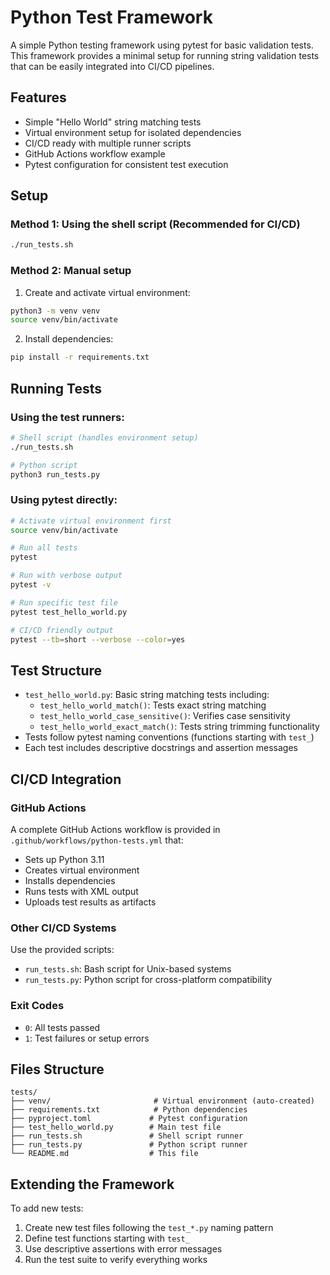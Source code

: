 # Python Test Framework

A simple Python testing framework using pytest for basic validation tests. This framework provides a minimal setup for running string validation tests that can be easily integrated into CI/CD pipelines.

## Features

- Simple "Hello World" string matching tests
- Virtual environment setup for isolated dependencies
- CI/CD ready with multiple runner scripts
- GitHub Actions workflow example
- Pytest configuration for consistent test execution

## Setup

### Method 1: Using the shell script (Recommended for CI/CD)
```bash
./run_tests.sh
```

### Method 2: Manual setup
1. Create and activate virtual environment:
```bash
python3 -m venv venv
source venv/bin/activate
```

2. Install dependencies:
```bash
pip install -r requirements.txt
```

## Running Tests

### Using the test runners:
```bash
# Shell script (handles environment setup)
./run_tests.sh

# Python script
python3 run_tests.py
```

### Using pytest directly:
```bash
# Activate virtual environment first
source venv/bin/activate

# Run all tests
pytest

# Run with verbose output
pytest -v

# Run specific test file
pytest test_hello_world.py

# CI/CD friendly output
pytest --tb=short --verbose --color=yes
```

## Test Structure

- `test_hello_world.py`: Basic string matching tests including:
  - `test_hello_world_match()`: Tests exact string matching
  - `test_hello_world_case_sensitive()`: Verifies case sensitivity
  - `test_hello_world_exact_match()`: Tests string trimming functionality
- Tests follow pytest naming conventions (functions starting with `test_`)
- Each test includes descriptive docstrings and assertion messages

## CI/CD Integration

### GitHub Actions
A complete GitHub Actions workflow is provided in `.github/workflows/python-tests.yml` that:
- Sets up Python 3.11
- Creates virtual environment
- Installs dependencies
- Runs tests with XML output
- Uploads test results as artifacts

### Other CI/CD Systems
Use the provided scripts:
- `run_tests.sh`: Bash script for Unix-based systems
- `run_tests.py`: Python script for cross-platform compatibility

### Exit Codes
- `0`: All tests passed
- `1`: Test failures or setup errors

## Files Structure
```
tests/
├── venv/                       # Virtual environment (auto-created)
├── requirements.txt            # Python dependencies
├── pyproject.toml             # Pytest configuration
├── test_hello_world.py        # Main test file
├── run_tests.sh               # Shell script runner
├── run_tests.py               # Python script runner
└── README.md                  # This file
```

## Extending the Framework

To add new tests:
1. Create new test files following the `test_*.py` naming pattern
2. Define test functions starting with `test_`
3. Use descriptive assertions with error messages
4. Run the test suite to verify everything works